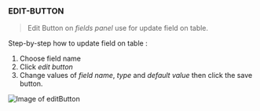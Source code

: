### EDIT-BUTTON

> Edit Button on *fields panel* use for update field on table.

Step-by-step how to update field on table :

1. Choose field name
2. Click *edit button*
3. Change values of *field name*, *type* and *default value* then click the save button.


![Image of editButton](https://cloud.githubusercontent.com/assets/6021699/9322337/eb8c327e-459b-11e5-8a6c-c0a2425b79bd.png)
